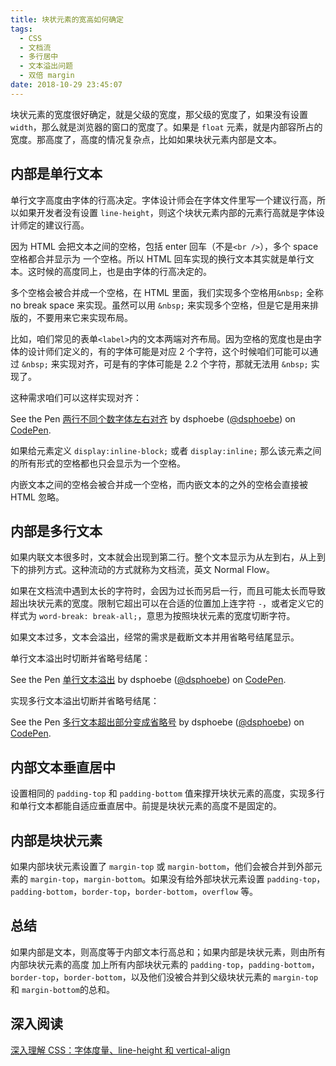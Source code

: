 ```yaml
---
title: 块状元素的宽高如何确定
tags:
  - CSS
  - 文档流
  - 多行居中
  - 文本溢出问题
  - 双倍 margin
date: 2018-10-29 23:45:07
---
```


块状元素的宽度很好确定，就是父级的宽度，那父级的宽度了，如果没有设置 `width`，那么就是浏览器的窗口的宽度了。如果是 `float` 元素，就是内部容所占的宽度。那高度了，高度的情况复杂点，比如如果块状元素内部是文本。

## 内部是单行文本

单行文字高度由字体的行高决定。字体设计师会在字体文件里写一个建议行高，所以如果开发者没有设置 `line-height`，则这个块状元素内部的元素行高就是字体设计师定的建议行高。

因为 HTML 会把文本之间的空格，包括 enter 回车（不是`<br />`），多个 space 空格都合并显示为 一个空格。所以 HTML 回车实现的换行文本其实就是单行文本。这时候的高度同上，也是由字体的行高决定的。

多个空格会被合并成一个空格，在 HTML 里面，我们实现多个空格用`&nbsp;` 全称 no break space 来实现。虽然可以用 `&nbsp;` 来实现多个空格，但是它是用来排版的，不要用来它来实现布局。

比如，咱们常见的表单`<label>`内的文本两端对齐布局。因为空格的宽度也是由字体的设计师们定义的，有的字体可能是对应 2 个字符，这个时候咱们可能可以通过 `&nbsp;` 来实现对齐，可是有的字体可能是 2.2 个字符，那就无法用 `&nbsp;` 实现了。

这种需求咱们可以这样实现对齐：

<p data-height="265" data-theme-id="dark" data-slug-hash="zmQqxm" data-default-tab="css,result" data-user="dsphoebe" data-pen-title="两行不同个数字体左右对齐" class="codepen">See the Pen <a href="https://codepen.io/dsphoebe/pen/zmQqxm/">两行不同个数字体左右对齐</a> by dsphoebe (<a href="https://codepen.io/dsphoebe">@dsphoebe</a>) on <a href="https://codepen.io">CodePen</a>.</p>
<script async src="https://static.codepen.io/assets/embed/ei.js"></script>

如果给元素定义 `display:inline-block;` 或者 `display:inline;` 那么该元素之间的所有形式的空格都也只会显示为一个空格。

内嵌文本之间的空格会被合并成一个空格，而内嵌文本的之外的空格会直接被 HTML 忽略。

## 内部是多行文本

如果内联文本很多时，文本就会出现到第二行。整个文本显示为从左到右，从上到下的排列方式。这种流动的方式就称为文档流，英文 Normal Flow。

如果在文档流中遇到太长的字符时，会因为过长而另启一行，而且可能太长而导致超出块状元素的宽度。限制它超出可以在合适的位置加上连字符 `-`，或者定义它的样式为 `word-break: break-all;`，意思为按照块状元素的宽度切断字符。

如果文本过多，文本会溢出，经常的需求是截断文本并用省略号结尾显示。

单行文本溢出时切断并省略号结尾：

<p data-height="265" data-theme-id="dark" data-slug-hash="MPdyVP" data-default-tab="css,result" data-user="dsphoebe" data-pen-title="单行文本溢出" class="codepen">See the Pen <a href="https://codepen.io/dsphoebe/pen/MPdyVP/">单行文本溢出</a> by dsphoebe (<a href="https://codepen.io/dsphoebe">@dsphoebe</a>) on <a href="https://codepen.io">CodePen</a>.</p>
<script async src="https://static.codepen.io/assets/embed/ei.js"></script>

实现多行文本溢出切断并省略号结尾：

<p data-height="265" data-theme-id="dark" data-slug-hash="EdzKoz" data-default-tab="css,result" data-user="dsphoebe" data-pen-title="多行文本超出部分变成省略号" class="codepen">See the Pen <a href="https://codepen.io/dsphoebe/pen/EdzKoz/">多行文本超出部分变成省略号</a> by dsphoebe (<a href="https://codepen.io/dsphoebe">@dsphoebe</a>) on <a href="https://codepen.io">CodePen</a>.</p>
<script async src="https://static.codepen.io/assets/embed/ei.js"></script>

## 内部文本垂直居中

设置相同的 `padding-top` 和 `padding-bottom` 值来撑开块状元素的高度，实现多行和单行文本都能自适应垂直居中。前提是块状元素的高度不是固定的。

## 内部是块状元素

如果内部块状元素设置了 `margin-top` 或 `margin-bottom`，他们会被合并到外部元素的 `margin-top`，`margin-bottom`。如果没有给外部块状元素设置 `padding-top`，`padding-bottom`，`border-top`，`border-bottom`，`overflow` 等。

## 总结

如果内部是文本，则高度等于内部文本行高总和；如果内部是块状元素，则由所有内部块状元素的高度 加上所有内部块状元素的 `padding-top`，`padding-bottom`，`border-top`，`border-bottom`，以及他们没被合并到父级块状元素的 `margin-top` 和 `margin-bottom`的总和。

## 深入阅读

[深入理解 CSS：字体度量、line-height 和 vertical-align](https://zhuanlan.zhihu.com/p/25808995)